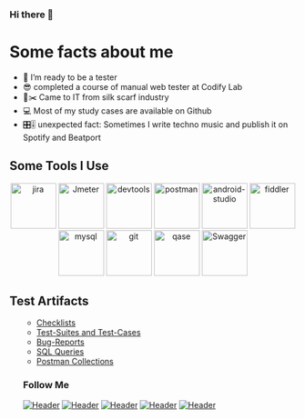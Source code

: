 ### Hi there 👋

# Some facts about me
- 🌱 I’m ready to be a tester
- 😎 completed a course of manual web tester at Codify Lab
- 📐✂️ Came to IT from silk scarf industry
- 💻 Most of my study cases are available on Github
- 🎛️🎚️ unexpected fact: Sometimes I write techno music and publish it on Spotify and Beatport

</ul>
<h2>Some Tools I Use</h2>
<p align="center">
<img src="https://cdn.jsdelivr.net/gh/devicons/devicon/icons/jira/jira-original.svg" title="jira" alt="jira" width="80" height="80"/>
<img src="https://github.com/krazyglue88/krazyglue88/assets/139983939/2270cb6d-57a7-4c9c-87ca-837a79746c1e" title="Jmeter" alt="Jmeter" width="80" height="80"/>
<img src="https://d33wubrfki0l68.cloudfront.net/38b5c953a4667366685d55db55d057c86db1fc54/a0fdc/static/acae6b24d940347661ca901ea07f47c1/chrome-dev-logo-icon.png" title="devtools" alt="devtools" width="80" height="80"/>
<img src="https://img.uxwing.com/wp-content/themes/uxwing/download/brands-social-media/postman-icon.svg" title="postman" alt="postman" width="80" height="80"/>
<img src="https://cdn.jsdelivr.net/gh/devicons/devicon/icons/androidstudio/androidstudio-original.svg" title="android-studio" alt="android-studio" width="80" height="80"/>
<img src="https://www.megaleechers.com/storage/Fiddler-Everywhere-Icon.png" title="fiddler" alt="fiddler" width="80" height="80"/>
<img src="https://cdn.jsdelivr.net/gh/devicons/devicon/icons/mysql/mysql-original.svg" title="mysql" alt="mysql" width="80" height="80"/>
<img src="https://cdn.jsdelivr.net/gh/devicons/devicon/icons/git/git-original.svg" title="git" alt="git" width="80" height="80"/>
<img src="https://luna1.co/eb0187.png" title="qase" alt="qase" width="80" height="80"/>
<img src="https://img.shields.io/badge/Swagger-090909?style=for-the-badge&logo=swagger&logoColor=7ede2b" title="Swagger" alt="Swagger" width="80" height="80"/ >
<h2>Test Artifacts </h2>
<p> 
 <ul>

- [Checklists](https://github.com/artichokeee/checklist)
- [Test-Suites and Test-Cases](https://github.com/artichokeee/test-cases)
- [Bug-Reports](https://github.com/artichokeee/bug-reports)
- [SQL Queries](https://github.com/artichokeee/SQL)
- [Postman Collections](https://github.com/artichokeee/postman)

### Follow Me
[![Header](https://img.shields.io/badge/Youtube-090909?style=for-the-badge&logo=youtube&logoColor=f70000)](https://www.youtube.com/ArtsiomRusauQALife?sub_confirmation=1)
[![Header](https://img.shields.io/badge/Instagram-090909?style=for-the-badge&logo=instagram&logoColor=9939a3)](https://www.instagram.com/rusau.qalife/)
[![Header](https://img.shields.io/badge/Telegram-090909?style=for-the-badge&logo=telegram&logoColor=31a5db)](https://t.me/qachanell)
[![Header](https://img.shields.io/badge/Twitter-090909?style=for-the-badge&logo=twitter&logoColor=1c96e8)](https://twitter.com/rusau_qa)
[![Header](https://img.shields.io/badge/Linkedin-090909?style=for-the-badge&logo=linkedin&logoColor=0073b1)](https://www.linkedin.com/in/artsiomrusau/)

